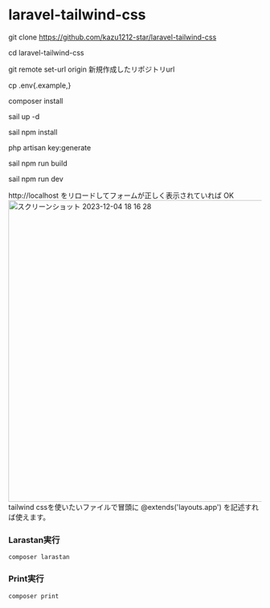 # laravel-tailwind-css

git clone https://github.com/kazu1212-star/laravel-tailwind-css

cd laravel-tailwind-css

git remote set-url origin 新規作成したリポジトリurl

cp .env{.example,}

composer install


sail up -d

sail npm install

php artisan key:generate

sail npm run build

sail npm run dev

http://localhost をリロードしてフォームが正しく表示されていれば OK
<img width="600" alt="スクリーンショット 2023-12-04 18 16 28" src="https://github.com/kazu1212-star/laravel-tailwind-css/assets/115007915/1d6a8fc2-eea4-45ae-9df2-c958ca4618a2">
tailwind cssを使いたいファイルで冒頭に
@extends('layouts.app') を記述すれば使えます。

### Larastan実行
`composer larastan`

### Print実行
`composer print`
